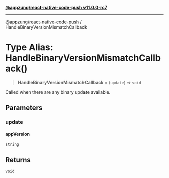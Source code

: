 [**@appzung/react-native-code-push v11.0.0-rc7**](../README.md)

---

[@appzung/react-native-code-push](../README.md) / HandleBinaryVersionMismatchCallback

# Type Alias: HandleBinaryVersionMismatchCallback()

> **HandleBinaryVersionMismatchCallback** = (`update`) => `void`

Called when there are any binary update available.

## Parameters

### update

#### appVersion

`string`

## Returns

`void`

